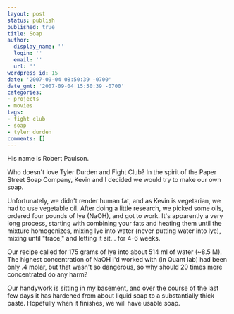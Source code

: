 ```yaml
---
layout: post
status: publish
published: true
title: Soap
author:
  display_name: ''
  login: ''
  email: ''
  url: ''
wordpress_id: 15
date: '2007-09-04 08:50:39 -0700'
date_gmt: '2007-09-04 15:50:39 -0700'
categories:
- projects
- movies
tags:
- fight club
- soap
- tyler durden
comments: []
---
```

His name is Robert Paulson.

Who doesn't love Tyler Durden and Fight Club?  In the spirit of the Paper Street Soap Company, Kevin and I decided we would try to make our own soap.

Unfortunately, we didn't render human fat, and as Kevin is vegetarian, we had to use vegetable oil.  After doing a little research, we picked some oils, ordered four pounds of lye (NaOH), and got to work.  It's apparently a very long process, starting with combining your fats and heating them until the mixture homogenizes, mixing lye into water (never putting water into lye), mixing until "trace," and letting it sit... for 4-6 weeks.

Our recipe called for 175 grams of lye into about 514 ml of water (~8.5 M).  The highest concentration of NaOH I'd worked with (in Quant lab) had been only .4 molar, but that wasn't so dangerous, so why should 20 times more concentrated do any harm?

Our handywork is sitting in my basement, and over the course of the last few days it has hardened from about liquid soap to a substantially thick paste.  Hopefully when it finishes, we will have usable soap.
